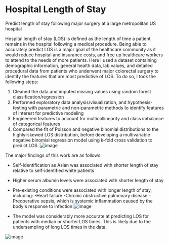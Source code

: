 # Hospital Length of Stay
Predict length of stay following major surgery at a large metropolitan US hospital

Hospital length of stay (LOS) is defined as the length of time a patient remains in the hospital following a medical procedure. Being able to accurately predict LOS is a major goal of the healthcare community as it would reduce hospital and insurance costs, and free up healthcare workers to attend to the needs of more patients. Here I used a dataset containing demographic information, general health data, lab values, and detailed procedural data
from patients who underwent major colorectal surgery to identify the features that are most predictive of LOS. To do so, I took the following steps:

1) Cleaned the data and imputed missing values using random forest classification/regression
2) Performed exploratory data analysis/visualization, and hypothesis-testing with parametric and non-parametric methods
to identify features of interest for predictive modeling
4) Engineered features to account for multicollinearity and class imbalance of categorical features
5) Compared the fit of Poisson and negative binomial distributions to the highly-skewed LOS distribution, before developing
a multivariable negative binomial regression model using k-fold cross validation to predict LOS. 
![image](https://user-images.githubusercontent.com/89553765/195164106-b187d53a-55e3-4145-8eba-5153268a1bd2.png)


The major findings of this work are as follows:

- Self-identification as Asian was associated with shorter length of stay relative to self-identified white patients
- Higher serum albumin levels were associated with shorter length of stay
- Pre-existing conditions were associated with longer length of stay, including:
      -Heart failure
      -Chronic obstructive pulmonary disease
      -Preoperative sepsis, which is systemic inflammation caused by the body's response to infection
    ![image](https://user-images.githubusercontent.com/89553765/195147500-a204d597-4ebd-454b-a550-e81bba171ce3.png)
    
- The model was considerably more accurate at predicting LOS for patients with median or shorter LOS times. 
    This is likely due to the undersampling of long LOS times in the data.

![image](https://user-images.githubusercontent.com/89553765/195163909-72f343e4-25bb-4e5d-a9b6-5c8d0400bf6b.png)






